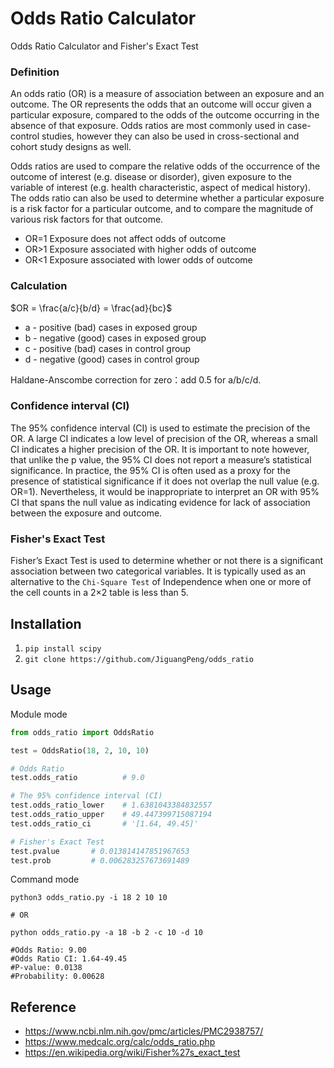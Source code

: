 # Odds Ratio Calculator

Odds Ratio Calculator and Fisher's Exact Test

### Definition

An odds ratio (OR) is a measure of association between an exposure and an outcome. The OR represents the odds that an outcome will occur given a particular exposure, compared to the odds of the outcome occurring in the absence of that exposure. Odds ratios are most commonly used in case-control studies, however they can also be used in cross-sectional and cohort study designs as well.

Odds ratios are used to compare the relative odds of the occurrence of the outcome of interest (e.g. disease or disorder), given exposure to the variable of interest (e.g. health characteristic, aspect of medical history). The odds ratio can also be used to determine whether a particular exposure is a risk factor for a particular outcome, and to compare the magnitude of various risk factors for that outcome.

- OR=1 Exposure does not affect odds of outcome
- OR>1 Exposure associated with higher odds of outcome
- OR<1 Exposure associated with lower odds of outcome

### Calculation
$OR = \frac{a/c}{b/d} = \frac{ad}{bc}$

* a - positive (bad)  cases in exposed group
* b - negative (good) cases in exposed group
* c - positive (bad)  cases in control group
* d - negative (good) cases in control group

Haldane-Anscombe correction for zero：add 0.5 for a/b/c/d.

### Confidence interval (CI)

The 95% confidence interval (CI) is used to estimate the precision of the OR. A large CI indicates a low level of precision of the OR, whereas a small CI indicates a higher precision of the OR. It is important to note however, that unlike the p value, the 95% CI does not report a measure’s statistical significance. In practice, the 95% CI is often used as a proxy for the presence of statistical significance if it does not overlap the null value (e.g. OR=1). Nevertheless, it would be inappropriate to interpret an OR with 95% CI that spans the null value as indicating evidence for lack of association between the exposure and outcome.

### Fisher's Exact Test

Fisher’s Exact Test is used to determine whether or not there is a significant association between two categorical variables. It is typically used as an alternative to the `Chi-Square Test` of Independence when one or more of the cell counts in a 2×2 table is less than 5. 

## Installation

1. `pip install scipy`
2. `git clone https://github.com/JiguangPeng/odds_ratio`


## Usage

Module mode

```python
from odds_ratio import OddsRatio

test = OddsRatio(18, 2, 10, 10)

# Odds Ratio
test.odds_ratio          # 9.0

# The 95% confidence interval (CI)
test.odds_ratio_lower    # 1.6381043384832557
test.odds_ratio_upper    # 49.447399715087194
test.odds_ratio_ci       # '[1.64, 49.45]'

# Fisher's Exact Test
test.pvalue       # 0.013814147851967653
test.prob         # 0.006283257673691489
```

Command mode

```shell
python3 odds_ratio.py -i 18 2 10 10

# OR

python odds_ratio.py -a 18 -b 2 -c 10 -d 10

#Odds Ratio: 9.00
#Odds Ratio CI: 1.64-49.45
#P-value: 0.0138
#Probability: 0.00628
```


## Reference
- https://www.ncbi.nlm.nih.gov/pmc/articles/PMC2938757/
- https://www.medcalc.org/calc/odds_ratio.php
- https://en.wikipedia.org/wiki/Fisher%27s_exact_test
